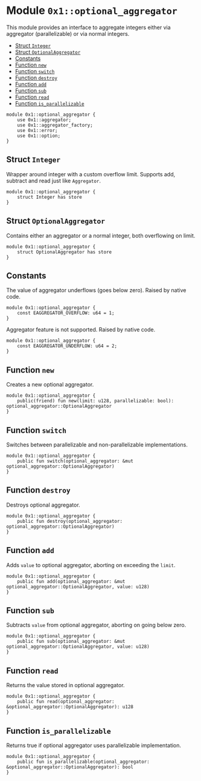 <a id="0x1_optional_aggregator"></a>

# Module `0x1::optional_aggregator`

This module provides an interface to aggregate integers either via
aggregator (parallelizable) or via normal integers.

- [Struct `Integer`](#0x1_optional_aggregator_Integer)
- [Struct `OptionalAggregator`](#0x1_optional_aggregator_OptionalAggregator)
- [Constants](#@Constants_0)
- [Function `new`](#0x1_optional_aggregator_new)
- [Function `switch`](#0x1_optional_aggregator_switch)
- [Function `destroy`](#0x1_optional_aggregator_destroy)
- [Function `add`](#0x1_optional_aggregator_add)
- [Function `sub`](#0x1_optional_aggregator_sub)
- [Function `read`](#0x1_optional_aggregator_read)
- [Function `is_parallelizable`](#0x1_optional_aggregator_is_parallelizable)

```move
module 0x1::optional_aggregator {
    use 0x1::aggregator;
    use 0x1::aggregator_factory;
    use 0x1::error;
    use 0x1::option;
}
```

<a id="0x1_optional_aggregator_Integer"></a>

## Struct `Integer`

Wrapper around integer with a custom overflow limit. Supports add, subtract and read just like `Aggregator`.

```move
module 0x1::optional_aggregator {
    struct Integer has store
}
```

<a id="0x1_optional_aggregator_OptionalAggregator"></a>

## Struct `OptionalAggregator`

Contains either an aggregator or a normal integer, both overflowing on limit.

```move
module 0x1::optional_aggregator {
    struct OptionalAggregator has store
}
```

<a id="@Constants_0"></a>

## Constants

<a id="0x1_optional_aggregator_EAGGREGATOR_OVERFLOW"></a>

The value of aggregator underflows (goes below zero). Raised by native code.

```move
module 0x1::optional_aggregator {
    const EAGGREGATOR_OVERFLOW: u64 = 1;
}
```

<a id="0x1_optional_aggregator_EAGGREGATOR_UNDERFLOW"></a>

Aggregator feature is not supported. Raised by native code.

```move
module 0x1::optional_aggregator {
    const EAGGREGATOR_UNDERFLOW: u64 = 2;
}
```

<a id="0x1_optional_aggregator_new"></a>

## Function `new`

Creates a new optional aggregator.

```move
module 0x1::optional_aggregator {
    public(friend) fun new(limit: u128, parallelizable: bool): optional_aggregator::OptionalAggregator
}
```

<a id="0x1_optional_aggregator_switch"></a>

## Function `switch`

Switches between parallelizable and non&#45;parallelizable implementations.

```move
module 0x1::optional_aggregator {
    public fun switch(optional_aggregator: &mut optional_aggregator::OptionalAggregator)
}
```

<a id="0x1_optional_aggregator_destroy"></a>

## Function `destroy`

Destroys optional aggregator.

```move
module 0x1::optional_aggregator {
    public fun destroy(optional_aggregator: optional_aggregator::OptionalAggregator)
}
```

<a id="0x1_optional_aggregator_add"></a>

## Function `add`

Adds `value` to optional aggregator, aborting on exceeding the `limit`.

```move
module 0x1::optional_aggregator {
    public fun add(optional_aggregator: &mut optional_aggregator::OptionalAggregator, value: u128)
}
```

<a id="0x1_optional_aggregator_sub"></a>

## Function `sub`

Subtracts `value` from optional aggregator, aborting on going below zero.

```move
module 0x1::optional_aggregator {
    public fun sub(optional_aggregator: &mut optional_aggregator::OptionalAggregator, value: u128)
}
```

<a id="0x1_optional_aggregator_read"></a>

## Function `read`

Returns the value stored in optional aggregator.

```move
module 0x1::optional_aggregator {
    public fun read(optional_aggregator: &optional_aggregator::OptionalAggregator): u128
}
```

<a id="0x1_optional_aggregator_is_parallelizable"></a>

## Function `is_parallelizable`

Returns true if optional aggregator uses parallelizable implementation.

```move
module 0x1::optional_aggregator {
    public fun is_parallelizable(optional_aggregator: &optional_aggregator::OptionalAggregator): bool
}
```
